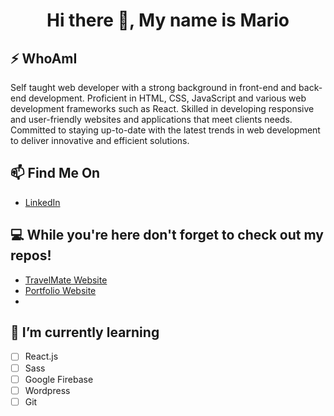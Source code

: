 <h1 align = "center"> Hi there 👋, My name is Mario </h1>                             

## ⚡ WhoAmI
Self taught web developer with a strong background in front-end and back-end development. Proficient in HTML, CSS, JavaScript and various web development frameworks such as React. Skilled in developing responsive and user-friendly websites and applications that meet clients needs. Committed to staying up-to-date with the latest trends in web development to deliver innovative and efficient solutions.


## 📫 Find Me On
- [LinkedIn](https://www.linkedin.com/in/mario-nassar-b0065a20b/)

## 💻 While you're here don't forget to check out my repos!
- [TravelMate Website](https://github.com/MarioGoDevLike/TravelMate/tree/main/travelmate)
- [Portfolio Website](https://github.com/MarioGoDevLike/portfolio)
- 
## 🌱 I’m currently learning
- [ ] React.js
- [ ] Sass
- [ ] Google Firebase
- [ ] Wordpress
- [ ] Git
